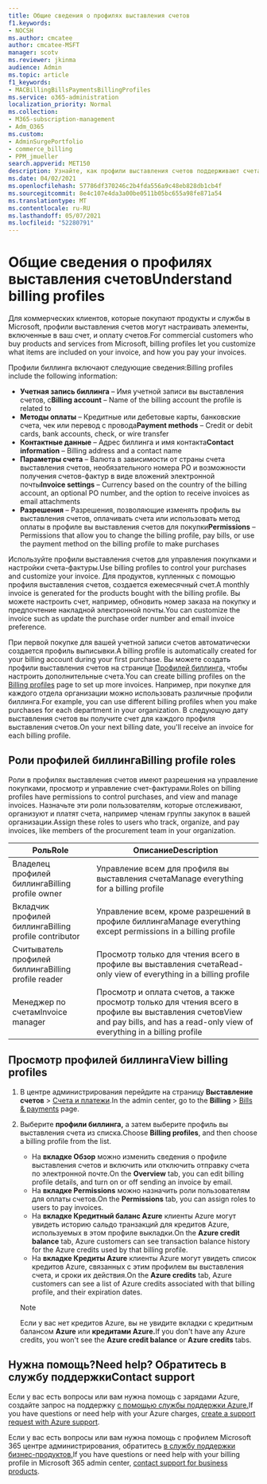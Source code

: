 ```yaml
---
title: Общие сведения о профилях выставления счетов
f1.keywords:
- NOCSH
ms.author: cmcatee
author: cmcatee-MSFT
manager: scotv
ms.reviewer: jkinma
audience: Admin
ms.topic: article
f1_keywords:
- MACBillingBillsPaymentsBillingProfiles
ms.service: o365-administration
localization_priority: Normal
ms.collection:
- M365-subscription-management
- Adm_O365
ms.custom:
- AdminSurgePortfolio
- commerce_billing
- PPM_jmueller
search.appverid: MET150
description: Узнайте, как профили выставления счетов поддерживают счета-фактуры.
ms.date: 04/02/2021
ms.openlocfilehash: 57786df370246c2b4fda556a9c48eb828db1cb4f
ms.sourcegitcommit: 8e4c107e4da3a00be0511b05bc655a98fe871a54
ms.translationtype: MT
ms.contentlocale: ru-RU
ms.lasthandoff: 05/07/2021
ms.locfileid: "52280791"
---
```

# <a name="understand-billing-profiles"></a><span data-ttu-id="746ab-103">Общие сведения о профилях выставления счетов</span><span class="sxs-lookup"><span data-stu-id="746ab-103">Understand billing profiles</span></span>

<span data-ttu-id="746ab-104">Для коммерческих клиентов, которые покупают продукты и службы в Microsoft, профили выставления счетов могут настраивать элементы, включенные в ваш счет, и оплату счетов.</span><span class="sxs-lookup"><span data-stu-id="746ab-104">For commercial customers who buy products and services from Microsoft, billing profiles let you customize what items are included on your invoice, and how you pay your invoices.</span></span>

<span data-ttu-id="746ab-105">Профили биллинга включают следующие сведения:</span><span class="sxs-lookup"><span data-stu-id="746ab-105">Billing profiles include the following information:</span></span>

- <span data-ttu-id="746ab-106">**Учетная запись биллинга** &ndash; Имя учетной записи вы выставления счетов, с</span><span class="sxs-lookup"><span data-stu-id="746ab-106">**Billing account** &ndash; Name of the billing account the profile is related to</span></span>
- <span data-ttu-id="746ab-107">**Методы оплаты** &ndash; Кредитные или дебетовые карты, банковские счета, чек или перевод с провода</span><span class="sxs-lookup"><span data-stu-id="746ab-107">**Payment methods** &ndash; Credit or debit cards, bank accounts, check, or wire transfer</span></span>
- <span data-ttu-id="746ab-108">**Контактные данные** &ndash; Адрес биллинга и имя контакта</span><span class="sxs-lookup"><span data-stu-id="746ab-108">**Contact information** &ndash; Billing address and a contact name</span></span>
- <span data-ttu-id="746ab-109">**Параметры счета** &ndash; Валюта в зависимости от страны счета выставления счетов, необязательного номера PO и возможности получения счетов-фактур в виде вложений электронной почты</span><span class="sxs-lookup"><span data-stu-id="746ab-109">**Invoice settings** &ndash; Currency based on the country of the billing account, an optional PO number, and the option to receive invoices as email attachments</span></span>
- <span data-ttu-id="746ab-110">**Разрешения** &ndash; Разрешения, позволяющие изменять профиль вы выставления счетов, оплачивать счета или использовать метод оплаты в профиле вы выставления счетов для покупки</span><span class="sxs-lookup"><span data-stu-id="746ab-110">**Permissions** &ndash; Permissions that allow you to change the billing profile, pay bills, or use the payment method on the billing profile to make purchases</span></span>

<span data-ttu-id="746ab-111">Используйте профили выставления счетов для управления покупками и настройки счета-фактуры.</span><span class="sxs-lookup"><span data-stu-id="746ab-111">Use billing profiles to control your purchases and customize your invoice.</span></span> <span data-ttu-id="746ab-112">Для продуктов, купленных с помощью профиля выставления счетов, создается ежемесячный счет.</span><span class="sxs-lookup"><span data-stu-id="746ab-112">A monthly invoice is generated for the products bought with the billing profile.</span></span> <span data-ttu-id="746ab-113">Вы можете настроить счет, например, обновить номер заказа на покупку и предпочтение накладной электронной почты.</span><span class="sxs-lookup"><span data-stu-id="746ab-113">You can customize the invoice such as update the purchase order number and email invoice preference.</span></span>

<span data-ttu-id="746ab-114">При первой покупке для вашей учетной записи счетов автоматически создается профиль выписывки.</span><span class="sxs-lookup"><span data-stu-id="746ab-114">A billing profile is automatically created for your billing account during your first purchase.</span></span> <span data-ttu-id="746ab-115">Вы можете создать профили выставления счетов на странице <a href="https://go.microsoft.com/fwlink/p/?linkid=2103629" target="_blank">Профилей биллинга,</a> чтобы настроить дополнительные счета.</span><span class="sxs-lookup"><span data-stu-id="746ab-115">You can create billing profiles on the <a href="https://go.microsoft.com/fwlink/p/?linkid=2103629" target="_blank">Billing profiles</a> page to set up more invoices.</span></span> <span data-ttu-id="746ab-116">Например, при покупке для каждого отдела организации можно использовать различные профили биллинга.</span><span class="sxs-lookup"><span data-stu-id="746ab-116">For example, you can use different billing profiles when you make purchases for each department in your organization.</span></span> <span data-ttu-id="746ab-117">В следующую дату выставления счетов вы получите счет для каждого профиля выставления счетов.</span><span class="sxs-lookup"><span data-stu-id="746ab-117">On your next billing date, you'll receive an invoice for each billing profile.</span></span>

## <a name="billing-profile-roles"></a><span data-ttu-id="746ab-118">Роли профилей биллинга</span><span class="sxs-lookup"><span data-stu-id="746ab-118">Billing profile roles</span></span>

<span data-ttu-id="746ab-119">Роли в профилях выставления счетов имеют разрешения на управление покупками, просмотр и управление счет-фактурами.</span><span class="sxs-lookup"><span data-stu-id="746ab-119">Roles on billing profiles have permissions to control purchases, and view and manage invoices.</span></span> <span data-ttu-id="746ab-120">Назначьте эти роли пользователям, которые отслеживают, организуют и платят счета, например членам группы закупок в вашей организации.</span><span class="sxs-lookup"><span data-stu-id="746ab-120">Assign these roles to users who track, organize, and pay invoices, like members of the procurement team in your organization.</span></span>

| <span data-ttu-id="746ab-121">Роль</span><span class="sxs-lookup"><span data-stu-id="746ab-121">Role</span></span>                         | <span data-ttu-id="746ab-122">Описание</span><span class="sxs-lookup"><span data-stu-id="746ab-122">Description</span></span>                                                                      |
|----------------------------- |--------------------------------------------------------------------------------- |
| <span data-ttu-id="746ab-123">Владелец профилей биллинга</span><span class="sxs-lookup"><span data-stu-id="746ab-123">Billing profile owner</span></span>        | <span data-ttu-id="746ab-124">Управление всем для профиля вы выставления счета</span><span class="sxs-lookup"><span data-stu-id="746ab-124">Manage everything for a billing profile</span></span>                                          |
| <span data-ttu-id="746ab-125">Вкладчик профилей биллинга</span><span class="sxs-lookup"><span data-stu-id="746ab-125">Billing profile contributor</span></span>  | <span data-ttu-id="746ab-126">Управление всем, кроме разрешений в профиле биллинга</span><span class="sxs-lookup"><span data-stu-id="746ab-126">Manage everything except permissions in a billing profile</span></span>                        |
| <span data-ttu-id="746ab-127">Считыватель профилей биллинга</span><span class="sxs-lookup"><span data-stu-id="746ab-127">Billing profile reader</span></span>       | <span data-ttu-id="746ab-128">Просмотр только для чтения всего в профиле вы выставления счета</span><span class="sxs-lookup"><span data-stu-id="746ab-128">Read-only view of everything in a billing profile</span></span>                                |
| <span data-ttu-id="746ab-129">Менеджер по счетам</span><span class="sxs-lookup"><span data-stu-id="746ab-129">Invoice manager</span></span>              | <span data-ttu-id="746ab-130">Просмотр и оплата счетов, а также просмотр только для чтения всего в профиле вы выставления счетов</span><span class="sxs-lookup"><span data-stu-id="746ab-130">View and pay bills, and has a read-only view of everything in a billing profile</span></span>  |

## <a name="view-billing-profiles"></a><span data-ttu-id="746ab-131">Просмотр профилей биллинга</span><span class="sxs-lookup"><span data-stu-id="746ab-131">View billing profiles</span></span>

1. <span data-ttu-id="746ab-132">В центре администрирования перейдите на страницу **Выставление счетов** \> <a href="https://go.microsoft.com/fwlink/p/?linkid=2102895" target="_blank">Счета и платежи</a>.</span><span class="sxs-lookup"><span data-stu-id="746ab-132">In the admin center, go to the **Billing** \> <a href="https://go.microsoft.com/fwlink/p/?linkid=2102895" target="_blank">Bills & payments</a> page.</span></span>
2. <span data-ttu-id="746ab-133">Выберите **профили биллинга,** а затем выберите профиль вы выставления счета из списка.</span><span class="sxs-lookup"><span data-stu-id="746ab-133">Choose **Billing profiles**, and then choose a billing profile from the list.</span></span>

    - <span data-ttu-id="746ab-134">На **вкладке Обзор** можно изменить сведения о профиле выставления счетов и включить или отключить отправку счета по электронной почте.</span><span class="sxs-lookup"><span data-stu-id="746ab-134">On the **Overview** tab, you can edit billing profile details, and turn on or off sending an invoice by email.</span></span>
    - <span data-ttu-id="746ab-135">На **вкладке Permissions** можно назначить роли пользователям для оплаты счетов.</span><span class="sxs-lookup"><span data-stu-id="746ab-135">On the **Permissions** tab, you can assign roles to users to pay invoices.</span></span>
    - <span data-ttu-id="746ab-136">На **вкладке Кредитный баланс Azure** клиенты Azure могут увидеть историю сальдо транзакций для кредитов Azure, используемых в этом профиле выкладки.</span><span class="sxs-lookup"><span data-stu-id="746ab-136">On the **Azure credit balance** tab, Azure customers can see transaction balance history for the Azure credits used by that billing profile.</span></span>
    - <span data-ttu-id="746ab-137">На **вкладке Кредиты Azure** клиенты Azure могут увидеть список кредитов Azure, связанных с этим профилем вы выставления счета, и сроки их действия.</span><span class="sxs-lookup"><span data-stu-id="746ab-137">On the **Azure credits** tab, Azure customers can see a list of Azure credits associated with that billing profile, and their expiration dates.</span></span>

    > [!NOTE]
    > <span data-ttu-id="746ab-138">Если у вас нет кредитов Azure, вы не увидите вкладки с кредитным балансом **Azure** или **кредитами Azure.**</span><span class="sxs-lookup"><span data-stu-id="746ab-138">If you don't have any Azure credits, you won't see the **Azure credit balance** or **Azure credits** tabs.</span></span>

## <a name="need-help-contact-support"></a><span data-ttu-id="746ab-139">Нужна помощь?</span><span class="sxs-lookup"><span data-stu-id="746ab-139">Need help?</span></span> <span data-ttu-id="746ab-140">Обратитесь в службу поддержки</span><span class="sxs-lookup"><span data-stu-id="746ab-140">Contact support</span></span>

<span data-ttu-id="746ab-141">Если у вас есть вопросы или вам нужна помощь с зарядами Azure, создайте запрос на поддержку <a href="https://portal.azure.com/#blade/Microsoft_Azure_Support/HelpAndSupportBlade/newsupportrequest" target="_blank">с помощью службы поддержки Azure.</a></span><span class="sxs-lookup"><span data-stu-id="746ab-141">If you have questions or need help with your Azure charges, <a href="https://portal.azure.com/#blade/Microsoft_Azure_Support/HelpAndSupportBlade/newsupportrequest" target="_blank">create a support request with Azure support</a>.</span></span>

<span data-ttu-id="746ab-142">Если у вас есть вопросы или вам нужна помощь с профилем Microsoft 365 центре администрирования, обратитесь [в службу поддержки бизнес-продуктов.](../../business-video/get-help-support.md)</span><span class="sxs-lookup"><span data-stu-id="746ab-142">If you have questions or need help with your billing profile in Microsoft 365 admin center, [contact support for business products](../../business-video/get-help-support.md).</span></span>

